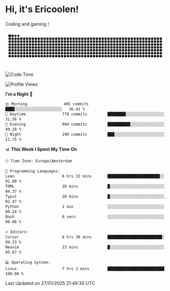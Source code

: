 # Hi, it's Ericoolen!
Coding and gaming！

<picture>
  <source media="(prefers-color-scheme: dark)" srcset="https://raw.githubusercontent.com/Eric-Song-Nop/Eric-Song-Nop/output/github-contribution-grid-snake-dark.svg">
  <source media="(prefers-color-scheme: light)" srcset="https://raw.githubusercontent.com/Eric-Song-Nop/Eric-Song-Nop/output/github-contribution-grid-snake.svg">
  <img alt="github contribution grid snake animation" src="https://raw.githubusercontent.com/Eric-Song-Nop/Eric-Song-Nop/output/github-contribution-grid-snake.svg">
</picture>

<!--START_SECTION:waka-->
![Code Time](http://img.shields.io/badge/Code%20Time-1%2C761%20hrs%201%20min-blue)

![Profile Views](http://img.shields.io/badge/Profile%20Views-0-blue)

**I'm a Night 🦉** 

```text
🌞 Morning                405 commits         ████░░░░░░░░░░░░░░░░░░░░░   16.41 % 
🌆 Daytime                779 commits         ████████░░░░░░░░░░░░░░░░░   31.56 % 
🌃 Evening                994 commits         ██████████░░░░░░░░░░░░░░░   40.28 % 
🌙 Night                  290 commits         ███░░░░░░░░░░░░░░░░░░░░░░   11.75 % 
```


📊 **This Week I Spent My Time On** 

```text
🕑︎ Time Zone: Europe/Amsterdam

💬 Programming Languages: 
Lean                     6 hrs 32 mins       ███████████████████████░░   92.80 % 
TOML                     18 mins             █░░░░░░░░░░░░░░░░░░░░░░░░   04.37 % 
Typst                    10 mins             █░░░░░░░░░░░░░░░░░░░░░░░░   02.47 % 
Python                   1 min               ░░░░░░░░░░░░░░░░░░░░░░░░░   00.24 % 
Bash                     0 secs              ░░░░░░░░░░░░░░░░░░░░░░░░░   00.06 % 

🔥 Editors: 
Cursor                   6 hrs 38 mins       ████████████████████████░   94.33 % 
Neovim                   23 mins             █░░░░░░░░░░░░░░░░░░░░░░░░   05.67 % 

💻 Operating System: 
Linux                    7 hrs 2 mins        █████████████████████████   100.00 % 
```


 Last Updated on 27/01/2025 21:49:30 UTC
<!--END_SECTION:waka-->
